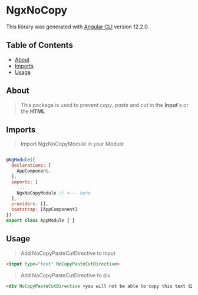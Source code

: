 # NgxNoCopy

This library was generated with [Angular CLI](https://github.com/angular/angular-cli) version 12.2.0.

## Table of Contents

- [About](#About)
- [Imports](#Imports)
- [Usage](#Usage)

## About
> This package is used to prevent *copy*, *paste* and *cut* in the **Input**'s or the **HTML**
## Imports 

> Import NgxNoCopyModule in your Module
```js

@NgModule({
  declarations: [
    AppComponent,
  ],
  imports: [
    ...
    NgxNoCopyModule // <--- here
  ],
  providers: [],
  bootstrap: [AppComponent]
})
export class AppModule { }


```

## Usage

> Add NoCopyPasteCutDirective to input 
```html
<input type="text" NoCopyPasteCutDirective>
```

> Add NoCopyPasteCutDirective to div 
```html
<div NoCopyPasteCutDirective >you will not be able to copy this text 😋</div>
```


